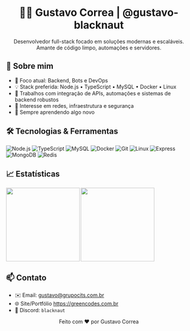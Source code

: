 <h1 align="center">👨‍💻 Gustavo Correa | @gustavo-blacknaut</h1>
<p align="center">
  Desenvolvedor full-stack focado em soluções modernas e escaláveis. Amante de código limpo, automações e servidores.
</p>

## 🚀 Sobre mim

- 🎯 Foco atual: Backend, Bots e DevOps
- 💡 Stack preferida: Node.js • TypeScript • MySQL • Docker • Linux
- 🔧 Trabalhos com integração de APIs, automações e sistemas de backend robustos
- 📡 Interesse em redes, infraestrutura e segurança
- 🧠 Sempre aprendendo algo novo

## 🛠️ Tecnologias & Ferramentas

![Node.js](https://img.shields.io/badge/Node.js-339933?style=flat&logo=node.js&logoColor=white)
![TypeScript](https://img.shields.io/badge/TypeScript-007acc?style=flat&logo=typescript&logoColor=white)
![MySQL](https://img.shields.io/badge/MySQL-4479A1?style=flat&logo=mysql&logoColor=white)
![Docker](https://img.shields.io/badge/Docker-2496ED?style=flat&logo=docker&logoColor=white)
![Git](https://img.shields.io/badge/Git-F05032?style=flat&logo=git&logoColor=white)
![Linux](https://img.shields.io/badge/Linux-FCC624?style=flat&logo=linux&logoColor=black)
![Express](https://img.shields.io/badge/Express.js-000000?style=flat&logo=express&logoColor=white)
![MongoDB](https://img.shields.io/badge/MongoDB-47A248?style=flat&logo=mongodb&logoColor=white)
![Redis](https://img.shields.io/badge/Redis-DC382D?style=flat&logo=redis&logoColor=white)


## 📈 Estatísticas

<img align="left" height="200px" src="https://github-readme-stats.vercel.app/api/top-langs/?username=gustavo-blacknaut&hide=html&layout=compact&theme=buefy" />
<img height="200px" src="https://github-readme-stats.vercel.app/api?username=gustavo-blacknaut&show_icons=true&theme=buefy" />

## 📫 Contato

- ✉️ Email: gustavo@grupocits.com.br
- 🌐 Site/Portfólio https://greencodes.com.br
- 💬 Discord: `blacknaut`

<p align="center">
  Feito com ❤️ por Gustavo Correa
</p>
